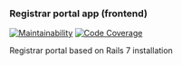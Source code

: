 ### Registrar portal app (frontend)

[![Maintainability](https://qlty.sh/gh/internetee/projects/registrar_center2/maintainability.svg)](https://qlty.sh/gh/internetee/projects/registrar_center2)
[![Code Coverage](https://qlty.sh/gh/internetee/projects/registrar_center2/coverage.svg)](https://qlty.sh/gh/internetee/projects/registrar_center2)

Registrar portal based on Rails 7 installation 
